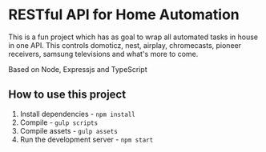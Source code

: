 # RESTful API for Home Automation
This is a fun project which has as goal to wrap all automated tasks in house in one API.
This controls domoticz, nest, airplay, chromecasts, pioneer receivers, samsung televisions and what's more to come.

Based on Node, Expressjs and TypeScript

## How to use this project
1. Install dependencies - `npm install`
2. Compile - `gulp scripts`
3. Compile assets - `gulp assets`
4. Run the development server - `npm start`

